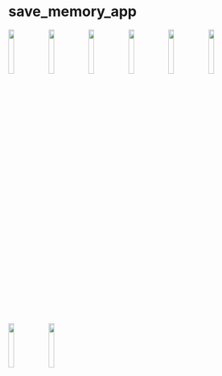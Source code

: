 # save_memory_app

<img src="https://mir-s3-cdn-cf.behance.net/project_modules/max_1200/4fe84186453463.5d9a403ac909e.png" width="15%"></img>
<img src="https://mir-s3-cdn-cf.behance.net/project_modules/max_1200/5356be86453463.5d9a403ac8408.png" width="15%"></img>
<img src="https://mir-s3-cdn-cf.behance.net/project_modules/max_1200/4ccad086453463.5d9a403ac7630.png" width="15%"></img>
<img src="https://mir-s3-cdn-cf.behance.net/project_modules/max_1200/5b8d7b86453463.5d9a403ac987d.png" width="15%"></img>
<img src="https://mir-s3-cdn-cf.behance.net/project_modules/max_1200/81851f86453463.5d9a403ac7d1a.png" width="15%"></img>
<img src="https://mir-s3-cdn-cf.behance.net/project_modules/max_1200/c7ca4586453463.5d9a403ac8898.png" width="15%"></img> 
<img src="https://mir-s3-cdn-cf.behance.net/project_modules/max_1200/074d2b86453463.5d9a403ac9fc9.png" width="15%"></img>
<img src="https://mir-s3-cdn-cf.behance.net/project_modules/max_1200/5e752e86453463.5d9a403ac6e59.png" width="15%"></img>
